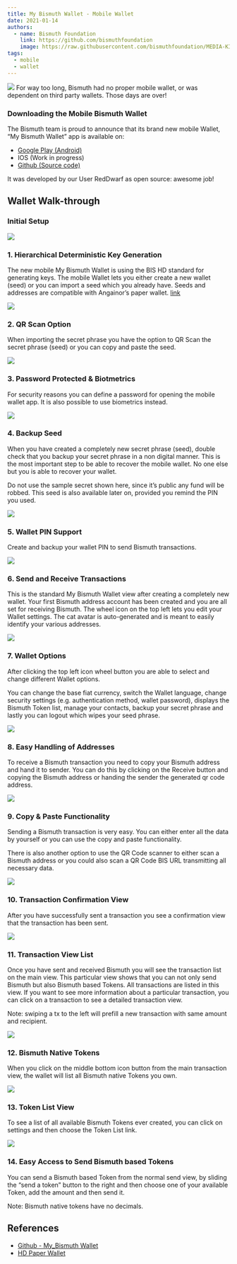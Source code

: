 ```yaml
---
title: My Bismuth Wallet - Mobile Wallet
date: 2021-01-14
authors:
  - name: Bismuth Foundation
    link: https://github.com/bismuthfoundation
    image: https://raw.githubusercontent.com/bismuthfoundation/MEDIA-KIT/refs/heads/master/Logo_v2/bis300px.png
tags:
  - mobile
  - wallet
---
```

![](/images/2021-01-15-mobile-wallet.jpg)
For way too long, Bismuth had no proper mobile wallet, or was dependent on third party wallets.
Those days are over!
<!--more-->

### Downloading the Mobile Bismuth Wallet
The Bismuth team is proud to announce that its brand new mobile Wallet, “My Bismuth Wallet” app is available on:

* [Google Play (Android)](https://play.google.com/store/apps/details?src=AppAgg.com&id=io.reddwarf.my_bismuth_wallet)
* IOS (Work in progress)
* [Github (Source code)](https://github.com/bismuthfoundation/my_bismuth_wallet)

It was developed by our User RedDwarf as open source: awesome job!

## Wallet Walk-through

### Initial Setup

![](/images/2021-01-15-mobile-wallet-001.png)

### 1. Hierarchical Deterministic Key Generation

The new mobile My Bismuth Wallet is using the BIS HD standard for generating keys.
The mobile Wallet lets you either create a new wallet (seed) or you can import a seed which you already have.
Seeds and addresses are compatible with Angainor’s paper wallet. [link](https://angainordev.github.io/BIS-Paper/js/dist/index.html)

![](/images/2021-01-15-mobile-wallet-002.png)

### 2. QR Scan Option

When importing the secret phrase you have the option to QR Scan the secret phrase (seed) or you can copy and paste the seed.

![](/images/2021-01-15-mobile-wallet-003.png)

### 3. Password Protected & Biotmetrics

For security reasons you can define a password for opening the mobile wallet app. It is also possible to use biometrics instead.

![](/images/2021-01-15-mobile-wallet-004.png)

### 4. Backup Seed

When you have created a completely new secret phrase (seed), double check that you backup your secret phrase in a non digital manner.
This is the most important step to be able to recover the mobile wallet.
No one else but you is able to recover your wallet.

Do not use the sample secret shown here, since it’s public any fund will be robbed.
This seed is also available later on, provided you remind the PIN you used.

![](/images/2021-01-15-mobile-wallet-005.png)

### 5. Wallet PIN Support

Create and backup your wallet PIN to send Bismuth transactions.

![](/images/2021-01-15-mobile-wallet-006.png)

### 6. Send and Receive Transactions

This is the standard My Bismuth Wallet view after creating a completely new wallet.
Your first Bismuth address account has been created and you are all set for receiving Bismuth.
The wheel icon on the top left lets you edit your Wallet settings.
The cat avatar is auto-generated and is meant to easily identify your various addresses.

![](/images/2021-01-15-mobile-wallet-007.png)

### 7. Wallet Options

After clicking the top left icon wheel button you are able to select and change different Wallet options.

You can change the base fiat currency, switch the Wallet language, change security settings (e.g. authentication method, wallet password), displays the Bismuth Token list, manage your contacts, backup your secret phrase and lastly you can logout which wipes your seed phrase.

![](/images/2021-01-15-mobile-wallet-008.png)

### 8. Easy Handling of Addresses

To receive a Bismuth transaction you need to copy your Bismuth address and hand it to sender.
You can do this by clicking on the Receive button and copying the Bismuth address or handing the sender the generated qr code address.

![](/images/2021-01-15-mobile-wallet-009.png)

### 9. Copy & Paste Functionality

Sending a Bismuth transaction is very easy.
You can either enter all the data by yourself or you can use the copy and paste functionality.

There is also another option to use the QR Code scanner to either scan a Bismuth address or you could also scan a QR Code BIS URL transmitting all necessary data.

![](/images/2021-01-15-mobile-wallet-010.png)

### 10. Transaction Confirmation View

After you have successfully sent a transaction you see a confirmation view that the transaction has been sent.

![](/images/2021-01-15-mobile-wallet-011.png)

### 11. Transaction View List

Once you have sent and received Bismuth you will see the transaction list on the main view. This particular view shows that you can not only send Bismuth but also Bismuth based Tokens.
All transactions are listed in this view. If you want to see more information about a particular transaction, you can click on a transaction to see a detailed transaction view.

Note: swiping a tx to the left will prefill a new transaction with same amount and recipient.

![](/images/2021-01-15-mobile-wallet-012.png)

### 12. Bismuth Native Tokens

When you click on the middle bottom icon button from the main transaction view, the wallet will list all Bismuth native Tokens you own.

![](/images/2021-01-15-mobile-wallet-013.png)

### 13. Token List View

To see a list of all available Bismuth Tokens ever created, you can click on settings and then choose the Token List link.

![](/images/2021-01-15-mobile-wallet-014.png)

### 14. Easy Access to Send Bismuth based Tokens

You can send a Bismuth based Token from the normal send view, by sliding the “send a token” button to the right and then choose one of your available Token, add the amount and then send it.

Note: Bismuth native tokens have no decimals.



## References

- [Github - My_Bismuth Wallet](https://github.com/bismuthfoundation/my_bismuth_wallet)
- [HD Paper Wallet](https://angainordev.github.io/BIS-Paper/js/dist/index.html)


